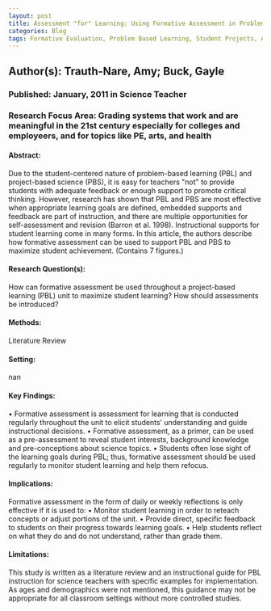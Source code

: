 ```yaml
---
layout: post
title: Assessment "for" Learning: Using Formative Assessment in Problem- and Project-Based Learning
categories: Blog
tags: Formative Evaluation, Problem Based Learning, Student Projects, Active Learning, Science Instruction, Feedback (Response), Student Evaluation, Teaching Methods, Learning
---
```


## Author(s): Trauth-Nare, Amy; Buck, Gayle

### Published: January, 2011 in Science Teacher

### Research Focus Area: Grading systems that work and are meaningful in the 21st century especially for colleges and employeers, and for topics like PE, arts, and health

#### Abstract:
Due to the student-centered nature of problem-based learning (PBL) and project-based science (PBS), it is easy for teachers "not" to provide students with adequate feedback or enough support to promote critical thinking. However, research has shown that PBL and PBS are most effective when appropriate learning goals are defined, embedded supports and feedback are part of instruction, and there are multiple opportunities for self-assessment and revision (Barron et al. 1998). Instructional supports for student learning come in many forms. In this article, the authors describe how formative assessment can be used to support PBL and PBS to maximize student achievement. (Contains 7 figures.)


#### Research Question(s):
How can formative assessment be used throughout a project-based learning (PBL) unit to maximize student learning? How should assessments be introduced?


#### Methods:
Literature Review


#### Setting:
nan


#### Key Findings:
• Formative assessment is assessment for learning that is conducted regularly throughout the unit to elicit students’ understanding and guide instructional decisions. • Formative assessment, as a primer, can be used as a pre-assessment to reveal student interests, background knowledge and pre-conceptions about science topics. • Students often lose sight of the learning goals during PBL; thus, formative assessment should be used regularly to monitor student learning and help them refocus. 


#### Implications:
Formative assessment in the form of daily or weekly reflections is only effective if it is used to: • Monitor student learning in order to reteach concepts or adjust portions of the unit. • Provide direct, specific feedback to students on their progress towards learning goals. • Help students reflect on what they do and do not understand, rather than grade them. 


#### Limitations:
This study is written as a literature review and an instructional guide for PBL instruction for science teachers with specific examples for implementation. As ages and demographics were not mentioned, this guidance may not be appropriate for all classroom settings without more controlled studies.


